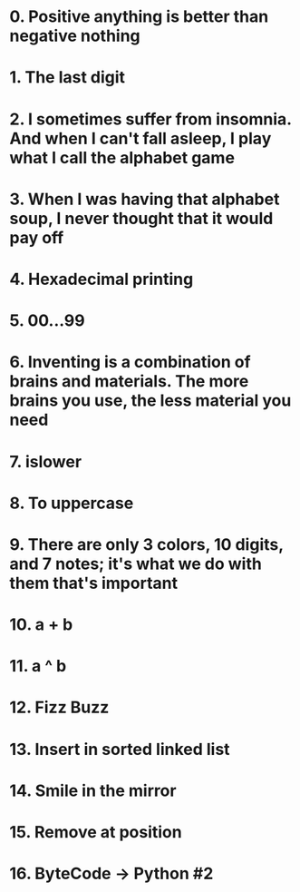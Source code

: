 # 0. Positive anything is better than negative nothing
# 1. The last digit
# 2. I sometimes suffer from insomnia. And when I can't fall asleep, I play what I call the alphabet game
# 3. When I was having that alphabet soup, I never thought that it would pay off
# 4. Hexadecimal printing
# 5. 00...99
# 6. Inventing is a combination of brains and materials. The more brains you use, the less material you need
# 7. islower
# 8. To uppercase
# 9. There are only 3 colors, 10 digits, and 7 notes; it's what we do with them that's important
# 10. a + b
# 11. a ^ b
# 12. Fizz Buzz
# 13. Insert in sorted linked list
# 14. Smile in the mirror
# 15. Remove at position
# 16. ByteCode -> Python #2
